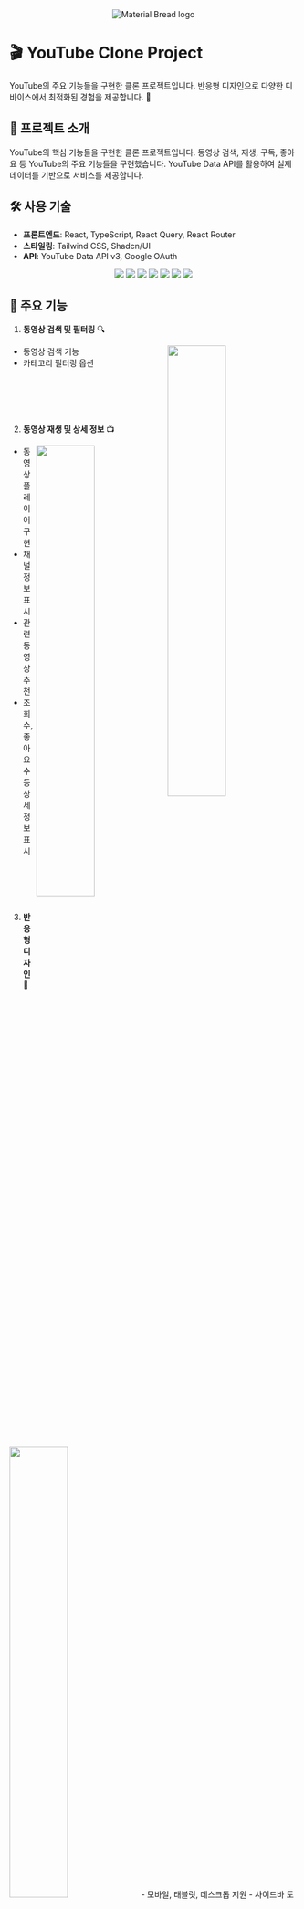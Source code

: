 <div align="center"><img src="https://github.com/user-attachments/assets/224e12c2-9c1f-443f-98a6-3ffcd2d1f9d6" alt="Material Bread logo"></div>

# 🎬 YouTube Clone Project

YouTube의 주요 기능들을 구현한 클론 프로젝트입니다. 반응형 디자인으로 다양한 디바이스에서 최적화된 경험을 제공합니다. 🚀

## 🚀 프로젝트 소개

YouTube의 핵심 기능들을 구현한 클론 프로젝트입니다. 동영상 검색, 재생, 구독, 좋아요 등 YouTube의 주요 기능들을 구현했습니다. YouTube Data API를 활용하여 실제 데이터를 기반으로 서비스를 제공합니다.

## 🛠 사용 기술

- **프론트엔드**: React, TypeScript, React Query, React Router
- **스타일링**: Tailwind CSS, Shadcn/UI
- **API**: YouTube Data API v3, Google OAuth

<div align="center">
    <img src="https://img.shields.io/badge/React-61DAFB?style=for-the-badge&logo=React&logoColor=white"/>
    <img src="https://img.shields.io/badge/TypeScript-3178C6?style=for-the-badge&logo=TypeScript&logoColor=white"/>
    <img src="https://img.shields.io/badge/React_Query-FF4154?style=for-the-badge&logo=React Query&logoColor=white"/>
    <img src="https://img.shields.io/badge/TailwindCSS-06B6D4?style=for-the-badge&logo=TailwindCSS&logoColor=white"/>
    <img src="https://img.shields.io/badge/YouTube_API-FF0000?style=for-the-badge&logo=YouTube&logoColor=white"/>
    <img src="https://img.shields.io/badge/React Router-CA4245?style=for-the-badge&logo=React Router&logoColor=white"/>
    <img src="https://img.shields.io/badge/Google OAuth-4285F4?style=for-the-badge&logo=Google OAuth&logoColor=white"/>
</div>

## 📌 주요 기능

1. **동영상 검색 및 필터링** 🔍

<img align="right" src="[검색 기능 GIF URL]" width="45%">

- 동영상 검색 기능
- 카테고리 필터링 옵션

<br />
<br />
<br />
<br />

2. **동영상 재생 및 상세 정보** 📺

<img align="right" src="[동영상 재생 GIF URL]" width="45%">

- 동영상 플레이어 구현
- 채널 정보 표시
- 관련 동영상 추천
- 조회수, 좋아요 수 등 상세 정보 표시

<br />
<br />
<br />
<br />

3. **반응형 디자인** 📱

<img src="https://github.com/user-attachments/assets/e20c58d3-aa73-44ca-89b1-4844a08dacf7" width="45%">
   - 모바일, 태블릿, 데스크톱 지원
   - 사이드바 토글 기능
   - 동적 그리드 레이아웃

<br />
<br />
<br />
<br />

## 🏗 프로젝트 구조

```
📂 src
 ┣ 📂 components  # 재사용 가능한 UI 컴포넌트
 ┣ 📂 pages       # 페이지 컴포넌트
 ┣ 📂 api         # API 관련 로직
 ┣ 📂 hooks       # 커스텀 훅
 ┣ 📂 context     # Context API 관련 파일
 ┣ 📂 utils       # 유틸리티 함수
 ┗ 📂 types       # TypeScript 타입 정의

```

# 🛠 기술적 도전

- YouTube Data API를 활용한 실제 데이터 연동
- React Query를 활용한 효율적인 데이터 캐싱 및 상태 관리
- TypeScript를 활용한 타입 안정성 확보
- 반응형 디자인으로 다양한 디바이스 지원
- 컴포넌트 재사용성을 고려한 설계
